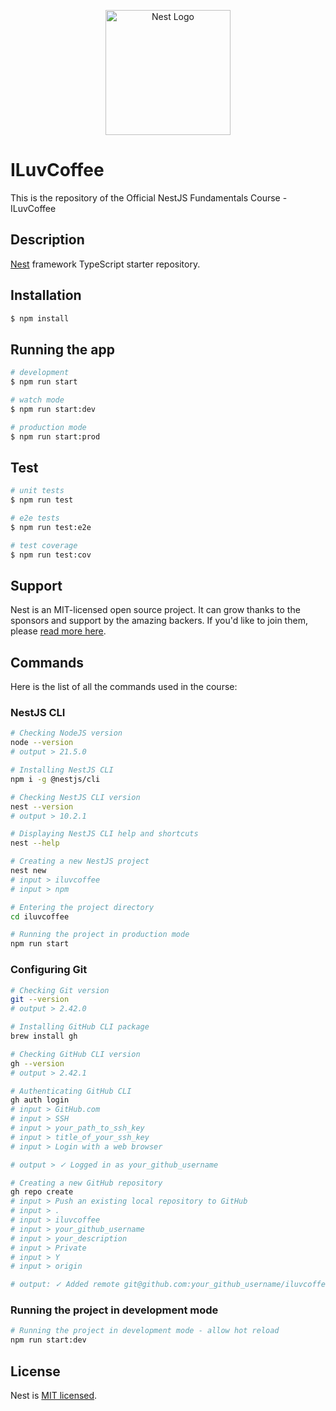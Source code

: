 <p align="center">
  <a href="http://nestjs.com/" target="blank"><img src="https://nestjs.com/img/logo-small.svg" width="200" alt="Nest Logo" /></a>
</p>

[//]: # ([circleci-image]: https://img.shields.io/circleci/build/github/nestjs/nest/master?token=abc123def456)
[//]: # ([circleci-url]: https://circleci.com/gh/nestjs/nest)
[//]: # ()
[//]: # (  <p align="center">A progressive <a href="http://nodejs.org" target="_blank">Node.js</a> framework for building efficient and scalable server-side applications.</p>)
[//]: # (    <p align="center">)
[//]: # (<a href="https://www.npmjs.com/~nestjscore" target="_blank"><img src="https://img.shields.io/npm/v/@nestjs/core.svg" alt="NPM Version" /></a>)
[//]: # (<a href="https://www.npmjs.com/~nestjscore" target="_blank"><img src="https://img.shields.io/npm/l/@nestjs/core.svg" alt="Package License" /></a>)
[//]: # (<a href="https://www.npmjs.com/~nestjscore" target="_blank"><img src="https://img.shields.io/npm/dm/@nestjs/common.svg" alt="NPM Downloads" /></a>)
[//]: # (<a href="https://circleci.com/gh/nestjs/nest" target="_blank"><img src="https://img.shields.io/circleci/build/github/nestjs/nest/master" alt="CircleCI" /></a>)
[//]: # (<a href="https://coveralls.io/github/nestjs/nest?branch=master" target="_blank"><img src="https://coveralls.io/repos/github/nestjs/nest/badge.svg?branch=master#9" alt="Coverage" /></a>)
[//]: # (<a href="https://discord.gg/G7Qnnhy" target="_blank"><img src="https://img.shields.io/badge/discord-online-brightgreen.svg" alt="Discord"/></a>)
[//]: # (<a href="https://opencollective.com/nest#backer" target="_blank"><img src="https://opencollective.com/nest/backers/badge.svg" alt="Backers on Open Collective" /></a>)
[//]: # (<a href="https://opencollective.com/nest#sponsor" target="_blank"><img src="https://opencollective.com/nest/sponsors/badge.svg" alt="Sponsors on Open Collective" /></a>)
[//]: # (  <a href="https://paypal.me/kamilmysliwiec" target="_blank"><img src="https://img.shields.io/badge/Donate-PayPal-ff3f59.svg"/></a>)
[//]: # (    <a href="https://opencollective.com/nest#sponsor"  target="_blank"><img src="https://img.shields.io/badge/Support%20us-Open%20Collective-41B883.svg" alt="Support us"></a>)
[//]: # (  <a href="https://twitter.com/nestframework" target="_blank"><img src="https://img.shields.io/twitter/follow/nestframework.svg?style=social&label=Follow"></a>)
[//]: # (</p>)
[//]: # (  <!--[![Backers on Open Collective]&#40;https://opencollective.com/nest/backers/badge.svg&#41;]&#40;https://opencollective.com/nest#backer&#41;)
[//]: # (  [![Sponsors on Open Collective]&#40;https://opencollective.com/nest/sponsors/badge.svg&#41;]&#40;https://opencollective.com/nest#sponsor&#41;-->)

# ILuvCoffee

This is the repository of the Official NestJS Fundamentals Course - ILuvCoffee

## Description

[Nest](https://github.com/nestjs/nest) framework TypeScript starter repository.

## Installation

```bash
$ npm install
```

## Running the app

```bash
# development
$ npm run start

# watch mode
$ npm run start:dev

# production mode
$ npm run start:prod
```

## Test

```bash
# unit tests
$ npm run test

# e2e tests
$ npm run test:e2e

# test coverage
$ npm run test:cov
```

## Support

Nest is an MIT-licensed open source project. It can grow thanks to the sponsors and support by the amazing backers. If you'd like to join them, please [read more here](https://docs.nestjs.com/support).

## Commands

Here is the list of all the commands used in the course:

### NestJS CLI

```bash
# Checking NodeJS version
node --version
# output > 21.5.0
````

```bash
# Installing NestJS CLI
npm i -g @nestjs/cli
```

```bash
# Checking NestJS CLI version
nest --version
# output > 10.2.1
```

```bash
# Displaying NestJS CLI help and shortcuts
nest --help
```

```bash
# Creating a new NestJS project
nest new
# input > iluvcoffee
# input > npm 
```

```bash
# Entering the project directory
cd iluvcoffee
```

```bash
# Running the project in production mode
npm run start
```

### Configuring Git

```bash
# Checking Git version
git --version
# output > 2.42.0
```

```bash
# Installing GitHub CLI package
brew install gh
```

```bash
# Checking GitHub CLI version
gh --version
# output > 2.42.1
```

```bash
# Authenticating GitHub CLI
gh auth login
# input > GitHub.com
# input > SSH
# input > your_path_to_ssh_key
# input > title_of_your_ssh_key
# input > Login with a web browser

# output > ✓ Logged in as your_github_username
```

```bash
# Creating a new GitHub repository
gh repo create
# input > Push an existing local repository to GitHub
# input > .
# input > iluvcoffee
# input > your_github_username
# input > your_description
# input > Private
# input > Y
# input > origin

# output: ✓ Added remote git@github.com:your_github_username/iluvcoffee.git
```

### Running the project in development mode

```bash
# Running the project in development mode - allow hot reload
npm run start:dev
```

## License

Nest is [MIT licensed](LICENSE).
